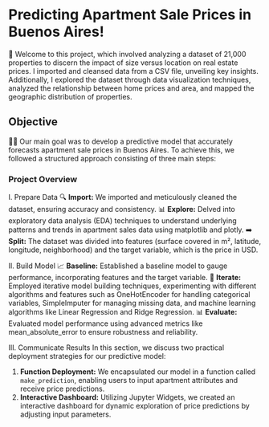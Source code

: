 # Predicting Apartment Sale Prices in Buenos Aires! 
🚀 Welcome to this project, which involved analyzing a dataset of 21,000 properties to discern the impact of size versus location on real estate prices. I imported and cleansed data from a CSV file, unveiling key insights. Additionally, I explored the dataset through data visualization techniques, analyzed the relationship between home prices and area, and mapped the geographic distribution of properties.

## Objective
🏢📍 Our main goal was to develop a predictive model that accurately forecasts apartment sale prices in Buenos Aires. To achieve this, we followed a structured approach consisting of three main steps:

### Project Overview 

 I. Prepare Data
🔍 **Import:** We imported and meticulously cleaned the dataset, ensuring accuracy and consistency.
📊 **Explore:** Delved into exploratory data analysis (EDA) techniques to understand underlying patterns and trends in apartment sales data using matplotlib and plotly.
➡️ **Split:** The dataset was divided into features (surface covered in m², latitude, longitude, neighborhood) and the target variable, which is the price in USD.

II. Build Model
📈 **Baseline:** Established a baseline model to gauge performance, incorporating features and the target variable.
🔄 **Iterate:** Employed iterative model building techniques, experimenting with different algorithms and features such as OneHotEncoder for handling categorical variables, SimpleImputer for managing missing data, and machine learning algorithms like Linear Regression and Ridge Regression.
📊 **Evaluate:** Evaluated model performance using advanced metrics like mean_absolute_error to ensure robustness and reliability.

III. Communicate Results
In this section, we discuss two practical deployment strategies for our predictive model:
1. **Function Deployment:** We encapsulated our model in a function called `make_prediction`, enabling users to input apartment attributes and receive price predictions.
2. **Interactive Dashboard:** Utilizing Jupyter Widgets, we created an interactive dashboard for dynamic exploration of price predictions by adjusting input parameters.
